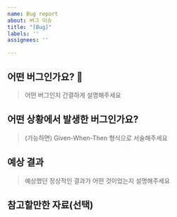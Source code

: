 ```yaml
---
name: Bug report
about: 버그 이슈
title: "[Bug]"
labels: ''
assignees: ''

---
```


## 어떤 버그인가요?  🚨

> 어떤 버그인지 간결하게 설명해주세요

## 어떤 상황에서 발생한 버그인가요? 

> (가능하면) Given-When-Then 형식으로 서술해주세요

## 예상 결과 

> 예상했던 정상적인 결과가 어떤 것이었는지 설명해주세요

## 참고할만한 자료(선택)
